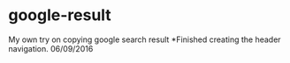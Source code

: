 # google-result
My own try on copying google search result
*Finished creating the header navigation. 06/09/2016
